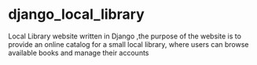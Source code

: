# django_local_library
Local Library website written in Django ,the purpose of the website is to provide an online catalog for a small local library, where users can browse available books and manage their accounts
